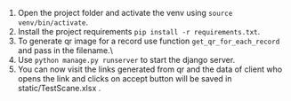 1. Open the project folder and activate the venv using `source venv/bin/activate`.
2. Install the project requirements `pip install -r requirements.txt`.
3. To generate qr image for a record use function `get_qr_for_each_record` and pass in the filename.\
4. Use `python manage.py runserver` to start the django server.
5. You can now visit the links generated from qr and the data of client who opens the link and clicks on accept button will be saved in static/TestScane.xlsx .
